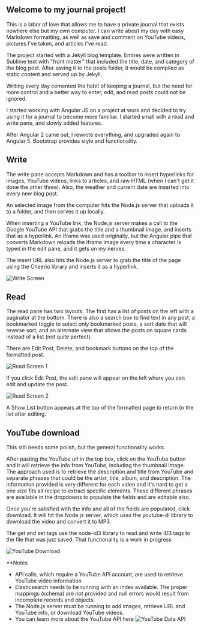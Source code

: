 ## Welcome to my journal project!

This is a labor of love that allows me to have a private journal that exists nowhere else but my own computer.  I can write about my day with easy Markdown formatting, as well as save and comment on YouTube videos, pictures I've taken, and articles I've read.

The project started with a Jekyll blog template.  Entries were written in Sublime text with "front matter" that included the title, date, and category of the blog post.  After saving it to the posts folder, it would be compiled as static content and served up by Jekyll.

Writing every day cemented the habit of keeping a journal, but the need for more control and a better way to enter, edit, and read posts could not be ignored.

I started working with Angular JS on a project at work and decided to try using it for a journal to become more familiar.  I started small with a read and write pane, and slowly added features.  

After Angular 2 came out, I rewrote everything, and upgraded again to Angular 5.  Bootstrap provides style and functionality.

## Write

The write pane accepts Markdown and has a toolbar to insert hyperlinks for images, YouTube videos, links to articles, and raw HTML (when I can't get it done the other three).  Also, the weather and current date are inserted into every new blog post.

An selected image from the computer hits the Node.js server that uploads it to a folder, and then serves it up locally.

When inserting a YouTube link, the Node.js server makes a call to  the Google YouTube API that grabs the title and a thumbnail image, and inserts that as a hyperlink.  An iframe was used originally, but the Angular pipe that converts Markdown reloads the iframe image every time a character is typed in the edit pane, and it gets on my nerves.  

The insert URL also hits the Node.js server to grab the title of the page using the Cheerio library and inserts it as a hyperlink.  

![Write Screen](https://user-images.githubusercontent.com/11249870/58663572-af313180-82e1-11e9-9055-0cc7668dddef.JPG)

## Read

The read pane has two layouts.  The first has a list of posts on the left with a paginator at the bottom.  There is also a search box to find text in any post, a bookmarked toggle to select only bookmarked posts, a sort date that will reverse sort, and an alternate view that shows the posts on square cards instead of a list (not quite perfect).  

There are Edit Post, Delete, and bookmark buttons on the top of the formatted post.  

![Read Screen 1](https://user-images.githubusercontent.com/11249870/58662255-9d01c400-82de-11e9-8569-2c7b53f6f6e7.JPG)

If you click Edit Post, the edit pane will appear on the left where you can edit and update the post.  

![Read Screen 2](https://user-images.githubusercontent.com/11249870/58663521-8f017280-82e1-11e9-8b3d-51b440c74596.JPG)

A Show List button appears at the top of the formatted page to return to the list after editing.  

## YouTube download

This still needs some polish, but the general functionality works. 

After pasting the YouTube url in the top box, click on the YouTube button and it will retrieve the info from YouTube, including the thumbnail image.  The approach used is to retrieve the description and title from YouTube and separate phrases that could be the artist, title, album, and description.  The information provided is very different for each video and it's hard to get a one size fits all recipe to extract specific elements.  These different phrases are available in the dropdowns to populate the fields and are editable also.

Once you're satisfied with the info and all of the fields are populated, click download.  It will hit the Node.js server, which uses the youtube-dl library to download the video and convert it to MP3. 

The get and set tags use the node-id3 library to read and write ID3 tags to the file that was just saved.  That functionality is a work in progress

![YouTube Download](https://user-images.githubusercontent.com/11249870/58671066-1fe24900-82f6-11e9-9c86-1e3aca226f03.JPG)

**Notes  
  - API calls, which require a YouTube API account, are used to retrieve YouTube video information
  - Elasticsearch needs to be running with an index available.  The proper mappings (schema) are not provided and null errors would result from incomplete records and objects. 
  - The Node.js server must be running to add images, retrieve URL and YouTube info, or download YouTube videos.  
  - You can learn more about the YouTube API here ![YouTube Data API](https://developers.google.com/youtube/v3/)

